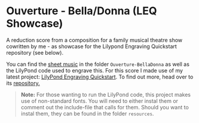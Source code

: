 # Ouverture - Bella/Donna (LEQ Showcase)

 A reduction score from a composition for a family musical theatre show cowritten by me - as showcase for the Lilypond Engraving Quickstart repository (see below).

 You can find the [sheet music](https://github.com/jasonthomasgabriel/Sandbox/blob/main/LEQ-showcase-Ouverture-BellaDonna/Ouverture-BellaDonna/ouverture.pdf) in the folder `Ouverture-BellaDonna` as well as the LilyPond code used to engrave this. For this score I made use of my latest project: [LilyPond Engraving Quickstart](https://github.com/jasonthomasgabriel/LilyPond-Engraving-Quickstart). To find out more, head over to its [repository.](https://github.com/jasonthomasgabriel/LilyPond-Engraving-Quickstart)

> **Note:** For those wanting to run the LilyPond code, this project makes use of non-standard fonts. You will need to either instal them or comment out the include-file that calls for them. Should you want to instal them, they can be found in the folder `resources`.
